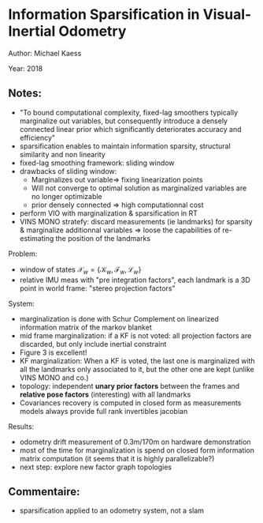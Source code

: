 # Information Sparsification in Visual-Inertial Odometry

Author: Michael Kaess

Year: 2018

Notes:
---

* "To bound computational complexity, fixed-lag
smoothers typically marginalize out variables, but consequently
introduce a densely connected linear prior which significantly
deteriorates accuracy and efficiency"
* sparsification enables to maintain information sparsity, structural similarity and non linearity
* fixed-lag smoothing framework: sliding window
* drawbacks of sliding window:
    * Marginalizes out variable=> fixing linearization points
    * Will not converge to optimal solution as marginalized variables are no longer optimizable
    * prior densely connected => high computationnal cost
* perform VIO with marginalization & sparsification in RT
* VINS MONO stratefy: discard measurements (ie landmarks) for sparsity & marginalize additionnal variables => loose the capabilities of re-estimating the position of the landmarks

Problem:
* window of states $\mathcal{X}_w = \{ \mathcal{K}_w, \mathcal{F}_w, \mathcal{L}_w \}$
* relative IMU meas with "pre integration factors", each landmark is a 3D point in world frame: "stereo projection factors"

System:
* marginalization is done with Schur Complement on linearized information matrix of the markov blanket
* mid frame marginalization: if a KF is not voted: all projection factors are discarded, but only include inertial constraint
* Figure 3 is excellent!
* KF marginalization: When a KF is voted, the last one is marginalized with all the landmarks only associated to it, but the other one are kept (unlike VINS MONO and co.)
* topology: independent **unary prior factors** between the frames and **relative pose factors** (interesting) with all landmarks
* Covariances recovery is computed in closed form as measurements models always provide full rank invertibles jacobian

Results:
* odometry drift measurement of 0.3m/170m on hardware demonstration
* most of the time for marginalization is spend on closed form information matrix computation (it seems that it is highly parallelizable?)
* next step: explore new factor graph topologies


Commentaire:
---
* sparsification applied to an odometry system, not a slam
